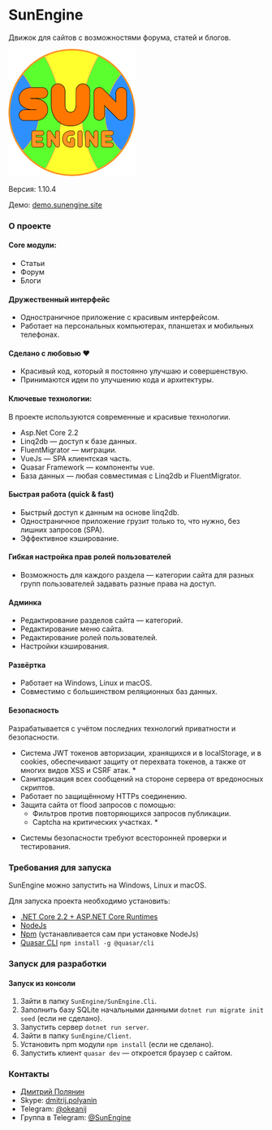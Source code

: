 ﻿# SunEngine

Движок для сайтов с возможностями форума, статей и блогов.

<img src="https://github.com/Dmitrij-Polyanin/SunEngine/blob/master/Client/src/statics/SunEngine.svg" width="250" alt="SunEngine Logo" />

Версия: 1.10.4

Демо: [demo.sunengine.site](http://demo.sunengine.site)    

### О проекте
#### Core модули:
- Статьи
- Форум
- Блоги

#### Дружественный интерфейс
- Одностраничное приложение c красивым интерфейсом.
- Работает на персональных компьютерах, планшетах и мобильных телефонах.

#### Сделано с любовью ❤
- Красивый код, который я постоянно улучшаю и совершенствую.
- Принимаются идеи по улучшению кода и архитектуры.

#### Ключевые технологии:
В проекте используются современные и красивые технологии.

- Asp.Net Core 2.2
- Linq2db — доступ к базе данных.
- FluentMigrator — миграции.
- VueJs — SPA клиентская часть.
- Quasar Framework — компоненты vue.
- База данных — любая совместимая с Linq2db и FluentMigrator.

#### Быстрая работа (quick & fast)
- Быстрый доступ к данным на основе linq2db.  
- Одностраничное приложение грузит только то, что нужно, без лишних запросов (SPA).
- Эффективное кэширование.

#### Гибкая настройка прав ролей пользователей
- Возможность для каждого раздела — категории сайта  для разных групп пользователей задавать разные права на доступ.

#### Админка
- Редактирование разделов сайта — категорий.
- Редактирование меню сайта.
- Редактирование ролей пользователей.
- Настройки кэширования.

#### Развёртка
- Работает на Windows, Linux и macOS.
- Совместимо с большинством реляционных баз данных.

#### Безопасность
Разрабатывается с учётом последних технологий приватности и безопасности.

- Система JWT токенов авторизации, хранящихся и в localStorage, и в cookies, обеспечивают защиту от перехвата токенов, а также от многих видов XSS и CSRF атак. *
- Санитаризация всех сообщений на стороне сервера от вредоносных скриптов.
- Работает по защищённому HTTPs соединению.
- Защита сайта от flood запросов с помощью:
  - Фильтров против повторяющихся запросов публикации.
  - Captcha на критических участках. *

* Системы безопасности требуют всесторонней проверки и тестирования.

### Требования для запуска
SunEngine можно запустить на Windows, Linux и macOS.  
  
Для запуска проекта необходимо установить:
- [.NET Core 2.2 + ASP.NET Core Runtimes](https://dotnet.microsoft.com/download/dotnet-core/2.2)
- [NodeJs](https://nodejs.org/en/download/)
- [Npm](https://www.npmjs.com/) (устанавливается сам при установке NodeJs)
- [Quasar CLI](https://quasar.dev/quasar-cli/installation) `npm install -g @quasar/cli`

### Запуск для разработки
#### Запуск из консоли
1. Зайти в папку `SunEngine/SunEngine.Cli`.
2. Заполнить базу SQLite начальными данными `dotnet run migrate init seed` (если не сделано).
3. Запустить сервер `dotnet run server`.
4. Зайти в папку `SunEngine/Client`.
5. Установить npm модули `npm install` (если не сделано).
6. Запустить клиент `quasar dev` — откроется браузер с сайтом.

### Контакты  
- [Дмитрий Полянин](https://github.com/Dmitrij-Polyanin)
- Skype: [dmitrij.polyanin](skype:dmitrij.polyanin?chat)
- Telegram: [@okeanij](tg://resolve?domain=Okeanij)
- Группа в Telegram: [@SunEngine](tg://resolve?domain=SunEngine)
